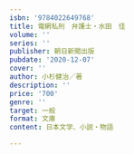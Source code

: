 ```yaml
---
isbn: '9784022649768'
title: 電網私刑　弁護士・水田　佳
volume: ''
series: ''
publisher: 朝日新聞出版
pubdate: '2020-12-07'
cover: ''
author: 小杉健治／著
description: ''
price: '700'
genre: ''
target: 一般
format: 文庫
content: 日本文学、小説・物語

---
```

